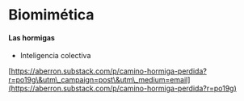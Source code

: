 # Biomimética

#### Las hormigas

* Inteligencia colectiva

[https://aberron.substack.com/p/camino-hormiga-perdida?r=po19g\&utm\_campaign=post\&utm\_medium=email](https://aberron.substack.com/p/camino-hormiga-perdida?r=po19g)
